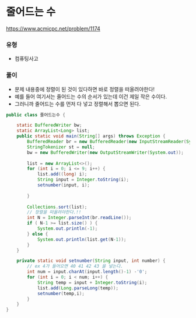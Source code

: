 # 줄어드는 수
https://www.acmicpc.net/problem/1174

### 유형
- 컴퓨팅사고


### 풀이
- 문제 내용중에 정렬이 된 것이 있다하면 바로 정렬을 떠올려야한다!
- 예를 들어 여기서는 줄어드는 수의 순서가 있는데 이건 제일 작은 수이다.
- 그러니까 줄어드는 수를 먼저 다 넣고 정렬해서 뽑으면 된다.
```java
public class 줄어드는수 {

	static BufferedWriter bw;
	static ArrayList<Long> list;
	public static void main(String[] args) throws Exception {
		BufferedReader br = new BufferedReader(new InputStreamReader(System.in));
		StringTokenizer st = null;
		bw = new BufferedWriter(new OutputStreamWriter(System.out));
		
		list = new ArrayList<>();
		for (int i = 0; i <= 9; i++) {
			list.add((long) i);
			String input = Integer.toString(i);
			setnumber(input, i);
			
		}
		
		Collections.sort(list);
		// 정렬을 떠올려야한다.!!
		int N = Integer.parseInt(br.readLine());
		if ( N-1 >= list.size() ) {
			System.out.println(-1);
		} else {
			System.out.println(list.get(N-1));
		}
	}

	private static void setnumber(String input, int number) {
		// ex 4가 들어오면 40 41 42 43 을 넣는다.
		int num = input.charAt(input.length()-1) -'0';
		for (int i = 0; i < num; i++) {
			String temp = input + Integer.toString(i);
			list.add(Long.parseLong(temp));
			setnumber(temp,i);
		}
	}
}

```